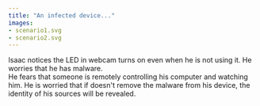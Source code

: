 ```yaml
---
title: "An infected device..."
images:
- scenario1.svg
- scenario2.svg
---
```


Isaac notices the LED in webcam turns on even when he is not using it. He worries that he has malware.
<br>
He fears that someone is remotely controlling his computer and watching him. He is worried that if doesn't remove the malware from his device,  the identity of his sources will be revealed.
